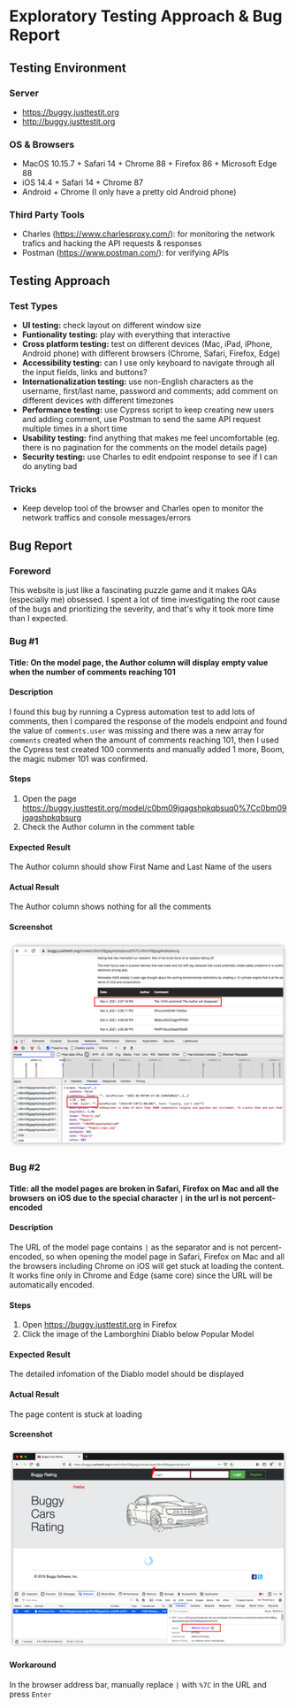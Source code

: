 # Exploratory Testing Approach & Bug Report
## Testing Environment
### Server
* https://buggy.justtestit.org
* http://buggy.justtestit.org
### OS & Browsers
* MacOS 10.15.7 + Safari 14 + Chrome 88 + Firefox 86 + Microsoft Edge 88
* iOS 14.4 + Safari 14 + Chrome 87
* Android + Chrome (I only have a pretty old Android phone)
### Third Party Tools
* Charles (https://www.charlesproxy.com/): for monitoring the network trafics and hacking the API requests & responses 
* Postman (https://www.postman.com/): for verifying APIs
## Testing Approach
### Test Types
* **UI testing:** check layout on different window size
* **Funtionality testing:** play with everything that interactive 
* **Cross platform testing:** test on different devices (Mac, iPad, iPhone, Android phone) with different browsers (Chrome, Safari, Firefox, Edge)
* **Accessibility testing:** can I use only keyboard to navigate through all the input fields, links and buttons?
* **Internationalization testing:** use non-English characters as the username, first/last name, password and comments; add comment on different devices with different timezones
* **Performance testing:** use Cypress script to keep creating new users and adding comment, use Postman to send the same API request multiple times in a short time
* **Usability testing:** find anything that makes me feel uncomfortable (eg. there is no pagination for the comments on the model details page) 
* **Security testing:** use Charles to edit endpoint response to see if I can do anyting bad
### Tricks
* Keep develop tool of the browser and Charles open to monitor the network traffics and console messages/errors

## Bug Report
### Foreword
This website is just like a fascinating puzzle game and it makes QAs (especially me) obsessed. I spent a lot of time investigating the root cause of the bugs and prioritizing the severity, and that's why it took more time than I expected.
### Bug #1
#### Title: On the model page, the Author column will display empty value when the number of comments reaching 101 
#### Description
I found this bug by running a Cypress automation test to add lots of comments, then I compared the response of the models endpoint and found the value of `comments.user` was missing and there was a new array for `comments` created when the amount of comments reaching 101, then I used the Cypress test created 100 comments and manually added 1 more, Boom, the magic nubmer 101 was confirmed.
#### Steps
1. Open the page https://buggy.justtestit.org/model/c0bm09jgagshpkqbsuq0%7Cc0bm09jgagshpkqbsurg
2. Check the Author column in the comment table
#### Expected Result
The Author column should show First Name and Last Name of the users
#### Actual Result
The Author column shows nothing for all the comments
#### Screenshot
![alt text](https://github.com/hunternz/buggy-fun/blob/main/src/images/bug1-1.png "Author missing on model page")

### Bug #2
#### Title: all the model pages are broken in Safari, Firefox on Mac and all the browsers on iOS due to the special character `|` in the url is not percent-encoded
#### Description
The URL of the model page contains `|` as the separator and is not percent-encoded, so when opening the model page in Safari, Firefox on Mac and all the browsers including Chrome on iOS will get stuck at loading the content. It works fine only in Chrome and Edge (same core) since the URL will be automatically encoded.
#### Steps
1. Open https://buggy.justtestit.org in Firefox
2. Click the image of the Lamborghini Diablo below Popular Model
#### Expected Result
The detailed infomation of the Diablo model should be displayed
#### Actual Result
The page content is stuck at loading
#### Screenshot
![alt text](https://github.com/hunternz/buggy-fun/blob/main/src/images/bug2-1.png "Model page stuck in Firefox")
#### Workaround
In the browser address bar, manually replace `|` with `%7C` in the URL and press `Enter`
